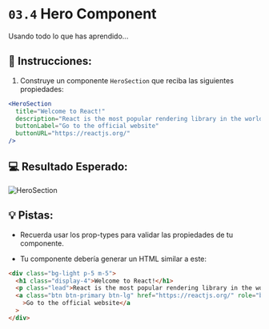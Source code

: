# `03.4` Hero Component

Usando todo lo que has aprendido...

## 📝 Instrucciones:

1. Construye un componente `HeroSection` que reciba las siguientes propiedades:

```jsx
<HeroSection
  title="Welcome to React!"
  description="React is the most popular rendering library in the world"
  buttonLabel="Go to the official website"
  buttonURL="https://reactjs.org/"
/>
```

## 💻 Resultado Esperado:

![HeroSection](../../.learn/assets/03.4-1.png?raw=true)

## 💡 Pistas:

- Recuerda usar los prop-types para validar las propiedades de tu componente.

- Tu componente debería generar un HTML similar a este:

```html
<div class="bg-light p-5 m-5">
  <h1 class="display-4">Welcome to React!</h1>
  <p class="lead">React is the most popular rendering library in the world</p>
  <a class="btn btn-primary btn-lg" href="https://reactjs.org/" role="button"
    >Go to the official website</a
  >
</div>
```
